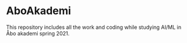 # AboAkademi
This repository includes all the work and coding while studying AI/ML in Åbo akademi spring 2021.
